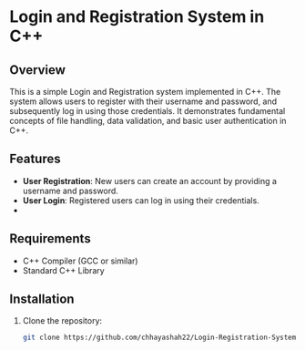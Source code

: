 
# Login and Registration System in C++

## Overview

This is a simple Login and Registration system implemented in C++. The system allows users to register with their username and password, and subsequently log in using those credentials. It demonstrates fundamental concepts of file handling, data validation, and basic user authentication in C++.

## Features

- **User Registration**: New users can create an account by providing a username and password.
- **User Login**: Registered users can log in using their credentials.
- 
## Requirements

- C++ Compiler (GCC or similar)
- Standard C++ Library

## Installation

1. Clone the repository:

   ```bash
   git clone https://github.com/chhayashah22/Login-Registration-System.git
